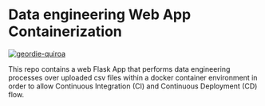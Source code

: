 # Data engineering Web App Containerization
[![geordie-quiroa](https://circleci.com/gh/geordie-quiroa/data-app-containerization/tree/main.svg?style=svg)](https://github.com/geordie-quiroa/data-app-containerization/tree/main)

This repo contains a web Flask App that performs data engineering processes over uploaded csv files within a docker container environment in order to allow Continuous Integration (CI) and Continuous Deployment (CD) flow.
